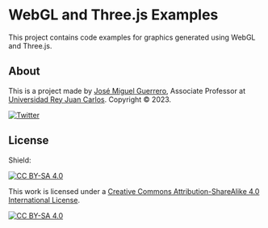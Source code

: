 # WebGL and Three.js Examples

This project contains code examples for graphics generated using WebGL and Three.js.

## About

This is a project made by [José Miguel Guerrero], Associate Professor at [Universidad Rey Juan Carlos].
Copyright &copy; 2023.

[![Twitter](https://img.shields.io/badge/follow-@jm__guerrero-green.svg)](https://twitter.com/jm__guerrero)

## License

Shield: 

[![CC BY-SA 4.0][cc-by-sa-shield]][cc-by-sa]

This work is licensed under a
[Creative Commons Attribution-ShareAlike 4.0 International License][cc-by-sa].

[![CC BY-SA 4.0][cc-by-sa-image]][cc-by-sa]

[cc-by-sa]: http://creativecommons.org/licenses/by-sa/4.0/
[cc-by-sa-image]: https://licensebuttons.net/l/by-sa/4.0/88x31.png
[cc-by-sa-shield]: https://img.shields.io/badge/License-CC%20BY--SA%204.0-lightgrey.svg


[Universidad Rey Juan Carlos]: https://www.urjc.es/
[José Miguel Guerrero]: https://sites.google.com/view/jmguerrero
